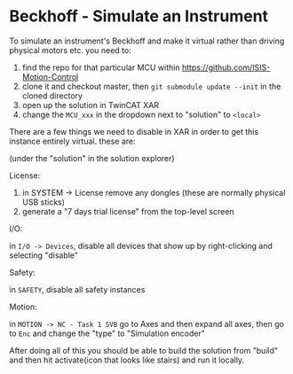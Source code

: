 # Beckhoff - Simulate an Instrument

To simulate an instrument's Beckhoff and make it virtual rather than driving physical motors etc. you need to: 

1. find the repo for that particular MCU within https://github.com/ISIS-Motion-Control 
1. clone it and checkout master, then `git submodule update --init` in the cloned directory
1. open up the solution in TwinCAT XAR
1. change the `MCU_xxx` in the dropdown next to "solution" to `<local>`

There are a few things we need to disable in XAR in order to get this instance entirely virtual. these are: 

(under the "solution" in the solution explorer)

License: 
1. in SYSTEM -> License remove any dongles (these are normally physical USB sticks)
1. generate a "7 days trial license" from the top-level screen

I/O:

in `I/O -> Devices`, disable all devices that show up by right-clicking and selecting "disable"

Safety: 

in `SAFETY`, disable all safety instances

Motion:

in `MOTION -> NC - Task 1 SVB` go to Axes and then expand all axes, then go to `Enc` and change the "type" to "Simulation encoder"


After doing all of this you should be able to build the solution from "build" and then hit activate(icon that looks like stairs) and run it locally. 

